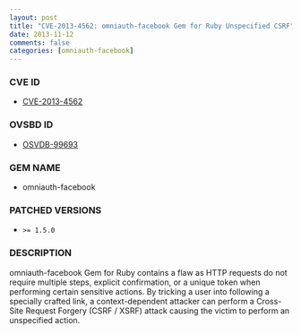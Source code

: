 ```yaml
---
layout: post
title: "CVE-2013-4562: omniauth-facebook Gem for Ruby Unspecified CSRF"
date: 2013-11-12
comments: false
categories: [omniauth-facebook]
---
```



### CVE ID

* [CVE-2013-4562](http://www.osvdb.org/show/osvdb/99693)



### OVSBD ID

* [OSVDB-99693](http://www.osvdb.org/show/osvdb/99693)


### GEM NAME

* omniauth-facebook


### PATCHED VERSIONS


* `>= 1.5.0`


### DESCRIPTION

omniauth-facebook Gem for Ruby contains a flaw as HTTP requests do not
require multiple steps, explicit confirmation, or a unique token when
performing certain sensitive actions. By tricking a user into following
a specially crafted link, a context-dependent attacker can perform a
Cross-Site Request Forgery (CSRF / XSRF) attack causing the victim to
perform an unspecified action.

